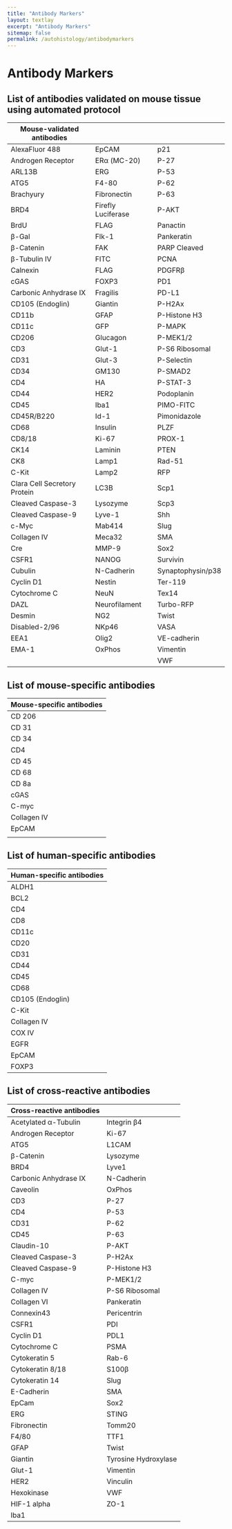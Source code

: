 ```yaml
---
title: "Antibody Markers"
layout: textlay
excerpt: "Antibody Markers"
sitemap: false
permalink: /autohistology/antibodymarkers
---
```


# Antibody Markers

## List of antibodies validated on mouse tissue using automated protocol

|Mouse-validated antibodies          |                          |                   |
|------------------------------------|--------------------------|-------------------|
| AlexaFluor 488                     | EpCAM                    | p21               |
| Androgen Receptor                  | ERα (MC-20)              | P-27              |
| ARL13B                             | ERG                      | P-53              |
| ATG5                               | F4-80                    | P-62              |
| Brachyury                          | Fibronectin              | P-63              |
| BRD4                               | Firefly Luciferase  &nbsp; | P-AKT             |
| BrdU                               | FLAG                     | Panactin          |
| β-Gal                              | Flk-1                    | Pankeratin        |
| β-Catenin                          | FAK                      | PARP Cleaved      |
| β-Tubulin IV                       | FITC                     | PCNA              |
| Calnexin                           | FLAG                     | PDGFRβ            |
| cGAS                               | FOXP3                    | PD1               |
| Carbonic Anhydrase IX              | Fragilis                 | PD-L1             |
| CD105 (Endoglin)                   | Giantin                  | P-H2Ax            |
| CD11b                              | GFAP                     | P-Histone H3      |
| CD11c                              | GFP                      | P-MAPK            |
| CD206                              | Glucagon                 | P-MEK1/2          |
| CD3                                | Glut-1                   | P-S6 Ribosomal    |
| CD31                               | Glut-3                   | P-Selectin        |
| CD34                               | GM130                    | P-SMAD2           |
| CD4                                | HA                       | P-STAT-3          |
| CD44                               | HER2                     | Podoplanin        |
| CD45                               | Iba1                     | PIMO-FITC         |
| CD45R/B220                         | Id-1                     | Pimonidazole      |
| CD68                               | Insulin                  | PLZF              |
| CD8/18                             | Ki-67                    | PROX-1            |
| CK14                               | Laminin                  | PTEN              |
| CK8                                | Lamp1                    | Rad-51            |
| C-Kit                              | Lamp2                    | RFP               |
| Clara Cell Secretory Protein  &nbsp;| LC3B                     | Scp1              |
| Cleaved Caspase-3                  | Lysozyme                 | Scp3              |
| Cleaved Caspase-9                  | Lyve-1                   | Shh               |
| c-Myc                              | Mab414                   | Slug              |
| Collagen IV                        | Meca32                   | SMA               |
| Cre                                | MMP-9                    | Sox2              |
| CSFR1                              | NANOG                    | Survivin          |
| Cubulin                            | N-Cadherin               | Synaptophysin/p38 |
| Cyclin D1                          | Nestin                   | Ter-119           |
| Cytochrome C                       | NeuN                     | Tex14             |
| DAZL                               | Neurofilament            | Turbo-RFP         |
| Desmin                             | NG2                      | Twist             |
| Disabled-2/96                      | NKp46                    | VASA              |
| EEA1                               | Olig2                    | VE-cadherin       |
| EMA-1                              | OxPhos                   | Vimentin          |
|                                    |                          | VWF               |

## List of mouse-specific antibodies

| Mouse-specific antibodies |
|---------------------------|
| CD 206      | F4/80  |
| CD 31       | FOXP3  |
| CD 34       | Lamp 1 |
| CD4         | Lamp 2 |
| CD 45       | Lyve1  |
| CD 68       | Meca32 |
| CD 8a       | Nanog  |
| cGAS        | Olfm4  |
| C-myc       | p53    |
| Collagen IV | PD-1   |
| EpCAM       | PD-L1  |
|             | Rab6   |

## List of human-specific antibodies

| Human-specific antibodies             |
|---------------------------------------|
| ALDH1            | Gata 3             |
| BCL2             | Ki-67              |
| CD4              | Lamp-1             |
| CD8              | Lamp-2             |
| CD11c            | LGR5               |
| CD20             | Meca79             |
| CD31             | Olmf4              |
| CD44             | p16                |
| CD45             | p21                |
| CD68             | p53                |
| CD105 (Endoglin) | PD1                |
| C-Kit            | PDL1               |
| Collagen IV      | Podoplanin         |
| COX IV           | SARS-Cov2 NP       |
| EGFR             | SARS-Cov2 Spike S1 |
| EpCAM            | Tyrosinase         |
| FOXP3            | Vimentin           |

## List of cross-reactive antibodies

| Cross-reactive antibodies |                  |
|---------------------------|------------------|
| Acetylated α-Tubulin  | Integrin β4          |
| Androgen Receptor     | Ki-67                |
| ATG5                  | L1CAM                |
| β-Catenin             | Lysozyme             |
| BRD4                  | Lyve1                |
| Carbonic Anhydrase IX | N-Cadherin           |
| Caveolin              | OxPhos               |
| CD3                   | P-27                 |
| CD4                   | P-53                 |
| CD31                  | P-62                 |
| CD45                  | P-63                 |
| Claudin-10            | P-AKT                |
| Cleaved Caspase-3     | P-H2Ax               |
| Cleaved Caspase-9     | P-Histone H3         |
| C-myc                 | P-MEK1/2             |
| Collagen IV           | P-S6 Ribosomal       |
| Collagen VI           | Pankeratin           |
| Connexin43            | Pericentrin          |
| CSFR1                 | PDI                  |
| Cyclin D1             | PDL1                 |
| Cytochrome C          | PSMA                 |
| Cytokeratin 5         | Rab-6                |
| Cytokeratin 8/18      | S100β                |
| Cytokeratin 14        | Slug                 |
| E-Cadherin            | SMA                  |
| EpCam                 | Sox2                 |
| ERG                   | STING                |
| Fibronectin           | Tomm20               |
| F4/80                 | TTF1                 |
| GFAP                  | Twist                |
| Giantin               | Tyrosine Hydroxylase |
| Glut-1                | Vimentin             |
| HER2                  | Vinculin             |
| Hexokinase            | VWF                  |
| HIF-1 alpha           | ZO-1                 |
| Iba1                  |                      |
